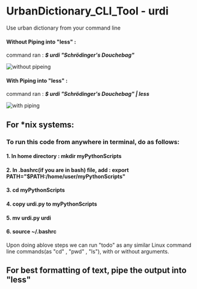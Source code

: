 # UrbanDictionary_CLI_Tool  - urdi
Use urban dictionary from your command line

#### Without Piping into "less" : 
command ran : ***$  urdi "Schrödinger's Douchebag"***

![without pipeing](https://github.com/snehilk1312/UrbanDictionary_CLI_Tool-urdi/blob/main/output_screenshots/without_less.png?raw=true)

#### With Piping into "less"  :
command ran : ***$  urdi "Schrödinger's Douchebag" | less***


![with piping](https://github.com/snehilk1312/UrbanDictionary_CLI_Tool-urdi/blob/main/output_screenshots/with_less.png?raw=true)



## For \*nix systems: 
### To run this code from anywhere in terminal, do as follows:
#### 1. In home directory : mkdir myPythonScripts
#### 2. In .bashrc(if you are in bash) file, add : export PATH="$PATH:/home/user/myPythonScripts"
#### 3. cd myPythonScripts
#### 4. copy urdi.py to myPythonScripts
#### 5. mv urdi.py urdi
#### 6. source ~/.bashrc

Upon doing ablove steps we can run "todo" as any similar Linux command line commands(as "cd" , "pwd" , "ls"), with or without arguments.

## For best formatting of text, pipe the output into "less"
